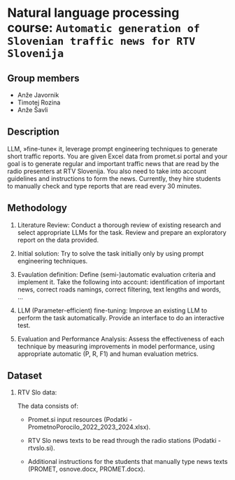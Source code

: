 # Natural language processing course: `Automatic generation of Slovenian traffic news for RTV Slovenija`

## Group members

-   Anže Javornik
-   Timotej Rozina
-   Anže Šavli

## Description

LLM, »fine-tune« it, leverage prompt engineering techniques to generate short traffic reports. You are given Excel data from promet.si portal and your goal is to generate regular and important traffic news that are read by the radio presenters at RTV Slovenija. You also need to take into account guidelines and instructions to form the news. Currently, they hire students to manually check and type reports that are read every 30 minutes.

## Methodology

1. Literature Review: Conduct a thorough review of existing research and select appropriate LLMs for the task. Review and prepare an exploratory report on the data provided.

2. Initial solution: Try to solve the task initially only by using prompt engineering techniques.

3. Evaulation definition: Define (semi-)automatic evaluation criteria and implement it. Take the following into account: identification of important news, correct roads namings, correct filtering, text lengths and words, ...

4. LLM (Parameter-efficient) fine-tuning: Improve an existing LLM to perform the task automatically. Provide an interface to do an interactive test.

5. Evaluation and Performance Analysis: Assess the effectiveness of each technique by measuring improvements in model performance, using appropriate automatic (P, R, F1) and human evaluation metrics.

## Dataset

1. RTV Slo data:

    The data consists of:

    - Promet.si input resources (Podatki - PrometnoPorocilo_2022_2023_2024.xlsx).

    - RTV Slo news texts to be read through the radio stations (Podatki - rtvslo.si).

    - Additional instructions for the students that manually type news texts (PROMET, osnove.docx, PROMET.docx).
